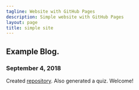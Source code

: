 ```yaml
---
tagline: Website with GitHub Pages
description: Simple website with GitHub Pages
layout: page
title: simple site
---
```


Example Blog.
-------------

### September 4, 2018
Created [repository](https://chenken12.github.io/L3GD20H-gyroscope/). Also generated a quiz.
Welcome!
